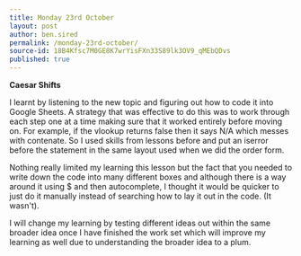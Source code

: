 ```yaml
---
title: Monday 23rd October
layout: post
author: ben.sired
permalink: /monday-23rd-october/
source-id: 18B4Kfsc7M0GE8K7wrYisFXn33S89lk3OV9_qMEbQDvs
published: true
---
```

**Caesar Shifts**

I learnt by listening to the new topic and figuring out how to code it into Google Sheets. A strategy that was effective to do this was to work through each step one at a time making sure that it worked entirely before moving on. For example, if the vlookup returns false then it says N/A which messes with contenate. So I used skills from lessons before and put an iserror before the statement in the same layout used when we did the order form.

Nothing really limited my learning this lesson but the fact that you needed to write down the code into many different boxes and although there is a way around it using $ and then autocomplete, I thought it would be quicker to just do it manually instead of searching how to lay it out in the code. (It wasn't).

I will change my learning by testing different ideas out within the same broader idea once I have finished the work set which will improve my learning as well due to understanding the broader idea to a plum.

